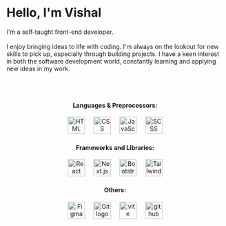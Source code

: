  <h1>Hello, I'm Vishal</h1> 
  I'm a self-taught front-end developer.
  <br></br>
  I enjoy bringing ideas to life with coding. I'm always on the lookout for new skills to pick up, especially through building projects. I have a keen interest in both the software development world, constantly learning and applying new ideas in my work.


<br></br>

<div align="center">
  <h4>Languages & Preprocessors:</h4>
     <img src="https://cdn.jsdelivr.net/gh/devicons/devicon/icons/html5/html5-original.svg" height="40" alt="HTML logo" />
     <img width="12" />
     <img src="https://cdn.jsdelivr.net/gh/devicons/devicon/icons/css3/css3-original.svg" height="40" alt="CSS logo" />
     <img width="12" />
     <img src="https://cdn.jsdelivr.net/gh/devicons/devicon/icons/javascript/javascript-original.svg" height="40" alt="JavaScript logo" />
     <img width="12" />
     <img src="https://cdn.jsdelivr.net/gh/devicons/devicon/icons/sass/sass-original.svg" height="40" alt="SCSS logo" />
</div>

<div align="center">
  <h4>Frameworks and Libraries:</h4>
      <img src="https://cdn.jsdelivr.net/gh/devicons/devicon/icons/react/react-original.svg" height="40" alt="React logo" />
      <img width="12" />
      <img src="https://cdn.jsdelivr.net/gh/devicons/devicon/icons/nextjs/nextjs-original.svg" height="40" alt="Next.js logo" />
      <img width="12" />
      <img src="https://cdn.jsdelivr.net/gh/devicons/devicon/icons/bootstrap/bootstrap-original.svg" height="40" alt="Bootstrap logo" />
      <img width="12" />
     <img src="https://cdn.jsdelivr.net/gh/devicons/devicon/icons/tailwindcss/tailwindcss-original.svg" height="40" alt="Tailwind CSS logo" />
</div>

<div align="center">
  <h4>Others:</h4>
   <img src="https://cdn.jsdelivr.net/gh/devicons/devicon/icons/figma/figma-original.svg" height="40" alt="Figma logo" />
   <img width="12" />
   <img src="https://cdn.jsdelivr.net/gh/devicons/devicon/icons/git/git-original.svg" height="40" alt="Git logo" />
  <img width="12" />
  <img src="https://skillicons.dev/icons?i=vite" height="40" alt="vite logo"  />
   <img width="12" />
  <img src="https://skillicons.dev/icons?i=github" height="40" alt="github logo"  />
</div>

</div>
